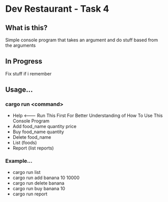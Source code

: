 # Dev Restaurant - Task 4

## What is this?
Simple console program that takes an argument and do stuff based from the arguments

## In Progress
Fix stuff if i remember

## Usage...
### cargo run \<command\>
- Help <--- Run This First For Better Understanding of How To Use This Console Program
- Add food_name quantity price
- Buy food_name quantity
- Delete food_name
- List (foods)
- Report (list reports)

### Example... 
- cargo run list
- cargo run add banana 10 10000
- cargo run delete banana
- cargo run buy banana 10
- cargo run report
